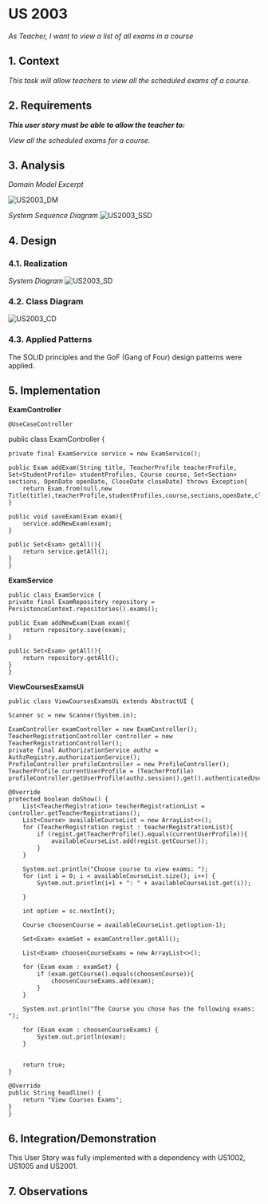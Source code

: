 # US 2003

*As Teacher, I want to view a list of all exams in a course*

## 1. Context

*This task will allow teachers to view all the scheduled exams of a course.*

## 2. Requirements

***This user story must be able to allow the teacher to:***

*View all the scheduled exams for a course.*


## 3. Analysis

*Domain Model Excerpt*

![US2003_DM](/DM/US2003_DM.svg)

*System Sequence Diagram*
![US2003_SSD](/SSD/US2003_SSD.svg)
## 4. Design

### 4.1. Realization

*System Diagram*
![US2003_SD](/SD/US2003_SD.svg)

### 4.2. Class Diagram

![US2003_CD](/CD/US2003_CD.svg)

### 4.3. Applied Patterns

The SOLID principles and the GoF (Gang of Four) design patterns were applied.

## 5. Implementation

**ExamController**

    @UseCaseController
public class ExamController {

    private final ExamService service = new ExamService();

    public Exam addExam(String title, TeacherProfile teacherProfile, Set<StudentProfile> studentProfiles, Course course, Set<Section> sections, OpenDate openDate, CloseDate closeDate) throws Exception{
        return Exam.from(null,new Title(title),teacherProfile,studentProfiles,course,sections,openDate,closeDate);
    }

    public void saveExam(Exam exam){
        service.addNewExam(exam);
    }

    public Set<Exam> getAll(){
        return service.getAll();
    }
    }

**ExamService**

    public class ExamService {
    private final ExamRepository repository = PersistenceContext.repositories().exams();

    public Exam addNewExam(Exam exam){
        return repository.save(exam);
    }

    public Set<Exam> getAll(){
        return repository.getAll();
    }
    }

**ViewCoursesExamsUi**

    public class ViewCoursesExamsUi extends AbstractUI {

    Scanner sc = new Scanner(System.in);

    ExamController examController = new ExamController();
    TeacherRegistrationController controller = new TeacherRegistrationController();
    private final AuthorizationService authz = AuthzRegistry.authorizationService();
    ProfileController profileController = new ProfileController();
    TeacherProfile currentUserProfile = (TeacherProfile) profileController.getUserProfile(authz.session().get().authenticatedUser()).get();

    @Override
    protected boolean doShow() {
        List<TeacherRegistration> teacherRegistrationList = controller.getTeacherRegistrations();
        List<Course> availableCourseList = new ArrayList<>();
        for (TeacherRegistration regist : teacherRegistrationList){
            if (regist.getTeacherProfile().equals(currentUserProfile)){
                availableCourseList.add(regist.getCourse());
            }
        }

        System.out.println("Choose course to view exams: ");
        for (int i = 0; i < availableCourseList.size(); i++) {
            System.out.println(i+1 + ": " + availableCourseList.get(i));
            
        }

        int option = sc.nextInt();

        Course choosenCourse = availableCourseList.get(option-1);

        Set<Exam> examSet = examController.getAll();

        List<Exam> choosenCourseExams = new ArrayList<>();

        for (Exam exam : examSet) {
            if (exam.getCourse().equals(choosenCourse)){
                choosenCourseExams.add(exam);
            }
        }

        System.out.println("The Course you chose has the following exams: ");

        for (Exam exam : choosenCourseExams) {
            System.out.println(exam);
        }


        return true;
    }

    @Override
    public String headline() {
        return "View Courses Exams";
    }
    }


## 6. Integration/Demonstration

This User Story was fully implemented with a dependency with US1002, US1005 and US2001.

## 7. Observations
